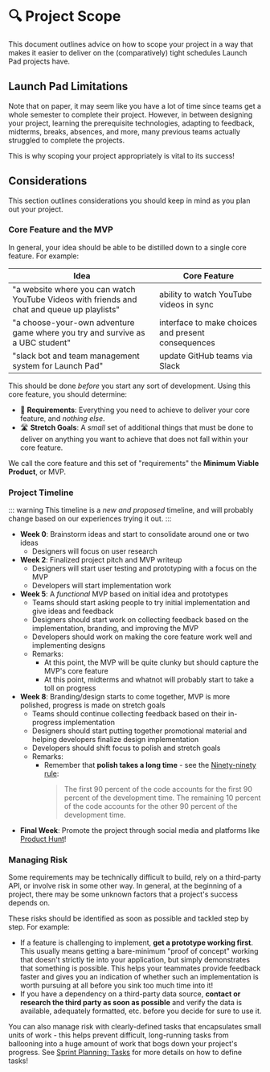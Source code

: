 # 🔍 Project Scope <Badge type="tip" text="updated"/>

This document outlines advice on how to scope your project in a way that makes it easier to deliver on the (comparatively) tight schedules Launch Pad projects have.

## Launch Pad Limitations

Note that on paper, it may seem like you have a lot of time since teams get a whole semester to complete their project. However, in between designing your project, learning the prerequisite technologies, adapting to feedback, midterms, breaks, absences, and more, many previous teams actually struggled to complete the projects.

This is why scoping your project appropriately is vital to its success!

## Considerations

This section outlines considerations you should keep in mind as you plan out your project.

### Core Feature and the MVP

In general, your idea should be able to be distilled down to a single core feature. For example:

| Idea | Core Feature |
|------|--------------|
| "a website where you can watch YouTube Videos with friends and chat and queue up playlists" | ability to watch YouTube videos in sync
| "a choose-your-own adventure game where you try and survive as a UBC student" | interface to make choices and present consequences
| "slack bot and team management system for Launch Pad" | update GitHub teams via Slack

This should be done *before* you start any sort of development. Using this core feature, you should determine:

* 💪 **Requirements**: Everything you need to achieve to deliver your core feature, and *nothing else*.
* 🛣 **Stretch Goals**: A *small* set of additional things that must be done to deliver on anything you want to achieve that does not fall within your core feature.

We call the core feature and this set of "requirements" the **Minimum Viable Product**, or MVP.

### Project Timeline

::: warning
This timeline is a *new and proposed* timeline, and will probably change based on our experiences trying it out.
:::

* **Week 0**: Brainstorm ideas and start to consolidate around one or two ideas
  * Designers will focus on user research
* **Week 2**: Finalized project pitch and MVP writeup
  * Designers will start user testing and prototyping with a focus on the MVP
  * Developers will start implementation work
* **Week 5**: A *functional* MVP based on initial idea and prototypes
  * Teams should start asking people to try initial implementation and give ideas and feedback
  * Designers should start work on collecting feedback based on the implementation, branding, and improving the MVP
  * Developers should work on making the core feature work well and implementing designs
  * Remarks:
    * At this point, the MVP will be quite clunky but should capture the MVP's core feature
    * At this point, midterms and whatnot will probably start to take a toll on progress
* **Week 8**: Branding/design starts to come together, MVP is more polished, progress is made on stretch goals
  * Teams should continue collecting feedback based on their in-progress implementation
  * Designers should start putting together promotional material and helping developers finalize design implementation
  * Developers should shift focus to polish and stretch goals
  * Remarks:
    * Remember that **polish takes a long time** - see the [Ninety-ninety rule](https://en.wikipedia.org/wiki/Ninety-ninety_rule):
      > The first 90 percent of the code accounts for the first 90 percent of the development time. The remaining 10 percent of the code accounts for the other 90 percent of the development time.
* **Final Week**: Promote the project through social media and platforms like [Product Hunt](https://www.producthunt.com/)!

### Managing Risk

Some requirements may be technically difficult to build, rely on a third-party API, or involve risk in some other way. In general, at the beginning of a project, there may be some unknown factors that a project's success depends on.

These risks should be identified as soon as possible and tackled step by step. For example:

* If a feature is challenging to implement, **get a prototype working first**. This usually means getting a bare-minimum "proof of concept" working that doesn't strictly tie into your application, but simply demonstrates that something is possible. This helps your teammates provide feedback faster and gives you an indication of whether such an implementation is worth pursuing at all before you sink too much time into it!
* If you have a dependency on a third-party data source, **contact or research the third party as soon as possible** and verify the data is available, adequately formatted, etc. before you decide for sure to use it.

You can also manage risk with clearly-defined tasks that encapsulates small units of work - this helps prevent difficult, long-running tasks from ballooning into a huge amount of work that bogs down your project's progress. See [Sprint Planning: Tasks](./sprints.md#tasks) for more details on how to define tasks!
